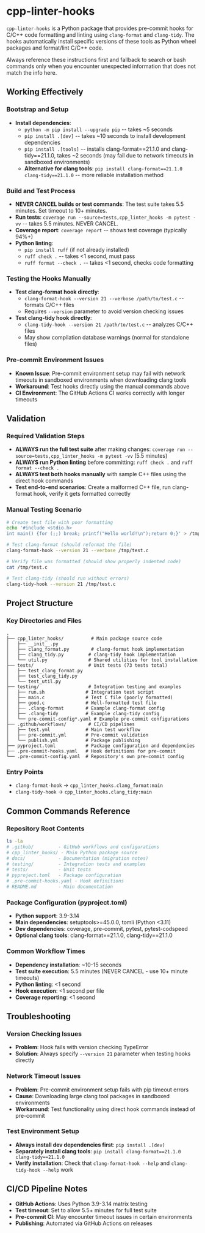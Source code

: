 # cpp-linter-hooks

`cpp-linter-hooks` is a Python package that provides pre-commit hooks for C/C++ code formatting and linting using `clang-format` and `clang-tidy`. The hooks automatically install specific versions of these tools as Python wheel packages and format/lint C/C++ code.

Always reference these instructions first and fallback to search or bash commands only when you encounter unexpected information that does not match the info here.

## Working Effectively

### Bootstrap and Setup
- **Install dependencies**: 
  - `python -m pip install --upgrade pip` -- takes ~5 seconds
  - `pip install .[dev]` -- takes ~10 seconds to install development dependencies
  - `pip install .[tools]` -- installs clang-format==21.1.0 and clang-tidy==21.1.0, takes ~2 seconds (may fail due to network timeouts in sandboxed environments)
  - **Alternative for clang tools**: `pip install clang-format==21.1.0 clang-tidy==21.1.0` -- more reliable installation method

### Build and Test Process  
- **NEVER CANCEL builds or test commands**: The test suite takes 5.5 minutes. Set timeout to 10+ minutes.
- **Run tests**: `coverage run --source=tests,cpp_linter_hooks -m pytest -vv` -- takes 5.5 minutes. NEVER CANCEL.
- **Coverage report**: `coverage report` -- shows test coverage (typically 94%+)
- **Python linting**: 
  - `pip install ruff` (if not already installed)
  - `ruff check .` -- takes <1 second, must pass
  - `ruff format --check .` -- takes <1 second, checks code formatting

### Testing the Hooks Manually
- **Test clang-format hook directly**: 
  - `clang-format-hook --version 21 --verbose /path/to/test.c` -- formats C/C++ files
  - Requires `--version` parameter to avoid version checking issues
- **Test clang-tidy hook directly**: 
  - `clang-tidy-hook --version 21 /path/to/test.c` -- analyzes C/C++ files
  - May show compilation database warnings (normal for standalone files)

### Pre-commit Environment Issues
- **Known Issue**: Pre-commit environment setup may fail with network timeouts in sandboxed environments when downloading clang tools
- **Workaround**: Test hooks directly using the manual commands above
- **CI Environment**: The GitHub Actions CI works correctly with longer timeouts

## Validation

### Required Validation Steps
- **ALWAYS run the full test suite** after making changes: `coverage run --source=tests,cpp_linter_hooks -m pytest -vv` (5.5 minutes)
- **ALWAYS run Python linting** before committing: `ruff check .` and `ruff format --check .`
- **ALWAYS test both hooks manually** with sample C++ files using the direct hook commands
- **Test end-to-end scenarios**: Create a malformed C++ file, run clang-format hook, verify it gets formatted correctly

### Manual Testing Scenario
```bash
# Create test file with poor formatting
echo '#include <stdio.h>
int main() {for (;;) break; printf("Hello world!\n");return 0;}' > /tmp/test.c

# Test clang-format (should reformat the file)
clang-format-hook --version 21 --verbose /tmp/test.c

# Verify file was formatted (should show properly indented code)
cat /tmp/test.c

# Test clang-tidy (should run without errors)
clang-tidy-hook --version 21 /tmp/test.c
```

## Project Structure

### Key Directories and Files
```
.
├── cpp_linter_hooks/          # Main package source code
│   ├── __init__.py
│   ├── clang_format.py        # clang-format hook implementation  
│   ├── clang_tidy.py         # clang-tidy hook implementation
│   └── util.py               # Shared utilities for tool installation
├── tests/                    # Unit tests (73 tests total)
│   ├── test_clang_format.py
│   ├── test_clang_tidy.py  
│   └── test_util.py
├── testing/                  # Integration testing and examples
│   ├── run.sh               # Integration test script
│   ├── main.c               # Test C file (poorly formatted)
│   ├── good.c               # Well-formatted test file
│   ├── .clang-format        # Example clang-format config
│   ├── .clang-tidy          # Example clang-tidy config
│   └── pre-commit-config*.yaml # Example pre-commit configurations
├── .github/workflows/        # CI/CD pipelines
│   ├── test.yml             # Main test workflow  
│   ├── pre-commit.yml       # Pre-commit validation
│   └── publish.yml          # Package publishing
├── pyproject.toml           # Package configuration and dependencies
├── .pre-commit-hooks.yaml   # Hook definitions for pre-commit
└── .pre-commit-config.yaml  # Repository's own pre-commit config
```

### Entry Points
- `clang-format-hook` → `cpp_linter_hooks.clang_format:main`
- `clang-tidy-hook` → `cpp_linter_hooks.clang_tidy:main`

## Common Commands Reference

### Repository Root Contents
```bash
ls -la
# .github/         - GitHub workflows and configurations
# cpp_linter_hooks/ - Main Python package source
# docs/            - Documentation (migration notes)
# testing/         - Integration tests and examples  
# tests/           - Unit tests
# pyproject.toml   - Package configuration
# .pre-commit-hooks.yaml - Hook definitions
# README.md        - Main documentation
```

### Package Configuration (pyproject.toml)
- **Python support**: 3.9-3.14
- **Main dependencies**: setuptools>=45.0.0, tomli (Python <3.11)
- **Dev dependencies**: coverage, pre-commit, pytest, pytest-codspeed
- **Optional clang tools**: clang-format==21.1.0, clang-tidy==21.1.0

### Common Workflow Times
- **Dependency installation**: ~10-15 seconds
- **Test suite execution**: 5.5 minutes (NEVER CANCEL - use 10+ minute timeouts)
- **Python linting**: <1 second
- **Hook execution**: <1 second per file
- **Coverage reporting**: <1 second

## Troubleshooting

### Version Checking Issues
- **Problem**: Hook fails with version checking TypeError
- **Solution**: Always specify `--version 21` parameter when testing hooks directly

### Network Timeout Issues  
- **Problem**: Pre-commit environment setup fails with pip timeout errors
- **Cause**: Downloading large clang tool packages in sandboxed environments
- **Workaround**: Test functionality using direct hook commands instead of pre-commit

### Test Environment Setup
- **Always install dev dependencies first**: `pip install .[dev]`
- **Separately install clang tools**: `pip install clang-format==21.1.0 clang-tidy==21.1.0`
- **Verify installation**: Check that `clang-format-hook --help` and `clang-tidy-hook --help` work

## CI/CD Pipeline Notes

- **GitHub Actions**: Uses Python 3.9-3.14 matrix testing
- **Test timeout**: Set to allow 5.5+ minutes for full test suite
- **Pre-commit CI**: May encounter timeout issues in certain environments
- **Publishing**: Automated via GitHub Actions on releases